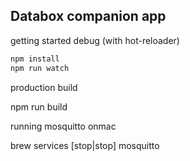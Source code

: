 Databox companion app
--------------------

getting started debug (with hot-reloader)

```javascript
npm install
npm run watch 
```

production build

npm run build


running mosquitto onmac

brew services [stop|stop] mosquitto

